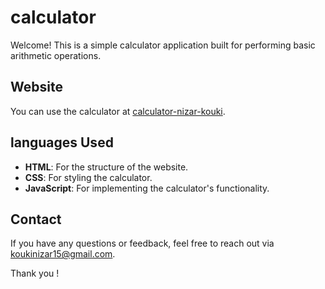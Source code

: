# calculator

Welcome!
This is a simple calculator application built for performing basic arithmetic operations.

## Website

You can use the calculator at [calculator-nizar-kouki](https://calculator-nizar-kouki.netlify.app).

## languages Used

- **HTML**: For the structure of the website.
- **CSS**: For styling the calculator.
- **JavaScript**: For implementing the calculator's functionality.

## Contact

If you have any questions or feedback, feel free to reach out via [koukinizar15@gmail.com](koukinizar15@gmail.com).

Thank you !
